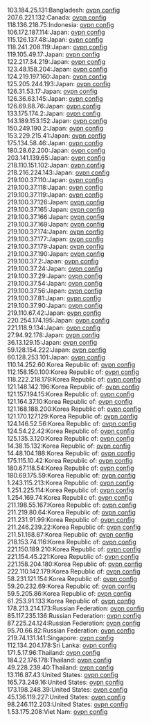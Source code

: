 103.184.25.131:Bangladesh: [ovpn config](vpn/103_184_25_131.ovpn)  
207.6.221.132:Canada: [ovpn config](vpn/207_6_221_132.ovpn)  
118.136.218.75:Indonesia: [ovpn config](vpn/118_136_218_75.ovpn)  
106.172.187.114:Japan: [ovpn config](vpn/106_172_187_114.ovpn)  
115.126.137.48:Japan: [ovpn config](vpn/115_126_137_48.ovpn)  
118.241.208.119:Japan: [ovpn config](vpn/118_241_208_119.ovpn)  
119.105.49.17:Japan: [ovpn config](vpn/119_105_49_17.ovpn)  
122.217.34.219:Japan: [ovpn config](vpn/122_217_34_219.ovpn)  
123.48.158.204:Japan: [ovpn config](vpn/123_48_158_204.ovpn)  
124.219.197.160:Japan: [ovpn config](vpn/124_219_197_160.ovpn)  
125.205.244.193:Japan: [ovpn config](vpn/125_205_244_193.ovpn)  
126.31.53.17:Japan: [ovpn config](vpn/126_31_53_17.ovpn)  
126.36.63.145:Japan: [ovpn config](vpn/126_36_63_145.ovpn)  
126.69.88.76:Japan: [ovpn config](vpn/126_69_88_76.ovpn)  
133.175.174.2:Japan: [ovpn config](vpn/133_175_174_2.ovpn)  
143.189.153.152:Japan: [ovpn config](vpn/143_189_153_152.ovpn)  
150.249.190.2:Japan: [ovpn config](vpn/150_249_190_2.ovpn)  
153.229.215.41:Japan: [ovpn config](vpn/153_229_215_41.ovpn)  
175.134.58.46:Japan: [ovpn config](vpn/175_134_58_46.ovpn)  
180.28.62.200:Japan: [ovpn config](vpn/180_28_62_200.ovpn)  
203.141.139.65:Japan: [ovpn config](vpn/203_141_139_65.ovpn)  
218.110.151.102:Japan: [ovpn config](vpn/218_110_151_102.ovpn)  
218.216.224.143:Japan: [ovpn config](vpn/218_216_224_143.ovpn)  
219.100.37.110:Japan: [ovpn config](vpn/219_100_37_110.ovpn)  
219.100.37.118:Japan: [ovpn config](vpn/219_100_37_118.ovpn)  
219.100.37.119:Japan: [ovpn config](vpn/219_100_37_119.ovpn)  
219.100.37.126:Japan: [ovpn config](vpn/219_100_37_126.ovpn)  
219.100.37.165:Japan: [ovpn config](vpn/219_100_37_165.ovpn)  
219.100.37.166:Japan: [ovpn config](vpn/219_100_37_166.ovpn)  
219.100.37.169:Japan: [ovpn config](vpn/219_100_37_169.ovpn)  
219.100.37.174:Japan: [ovpn config](vpn/219_100_37_174.ovpn)  
219.100.37.177:Japan: [ovpn config](vpn/219_100_37_177.ovpn)  
219.100.37.179:Japan: [ovpn config](vpn/219_100_37_179.ovpn)  
219.100.37.190:Japan: [ovpn config](vpn/219_100_37_190.ovpn)  
219.100.37.2:Japan: [ovpn config](vpn/219_100_37_2.ovpn)  
219.100.37.24:Japan: [ovpn config](vpn/219_100_37_24.ovpn)  
219.100.37.29:Japan: [ovpn config](vpn/219_100_37_29.ovpn)  
219.100.37.54:Japan: [ovpn config](vpn/219_100_37_54.ovpn)  
219.100.37.56:Japan: [ovpn config](vpn/219_100_37_56.ovpn)  
219.100.37.81:Japan: [ovpn config](vpn/219_100_37_81.ovpn)  
219.100.37.90:Japan: [ovpn config](vpn/219_100_37_90.ovpn)  
219.110.67.42:Japan: [ovpn config](vpn/219_110_67_42.ovpn)  
220.254.174.195:Japan: [ovpn config](vpn/220_254_174_195.ovpn)  
221.118.9.134:Japan: [ovpn config](vpn/221_118_9_134.ovpn)  
27.94.92.178:Japan: [ovpn config](vpn/27_94_92_178.ovpn)  
36.13.129.15:Japan: [ovpn config](vpn/36_13_129_15.ovpn)  
59.128.154.222:Japan: [ovpn config](vpn/59_128_154_222.ovpn)  
60.128.253.101:Japan: [ovpn config](vpn/60_128_253_101.ovpn)  
110.14.252.60:Korea Republic of: [ovpn config](vpn/110_14_252_60.ovpn)  
112.158.150.100:Korea Republic of: [ovpn config](vpn/112_158_150_100.ovpn)  
118.222.218.179:Korea Republic of: [ovpn config](vpn/118_222_218_179.ovpn)  
121.148.142.196:Korea Republic of: [ovpn config](vpn/121_148_142_196.ovpn)  
121.157.194.15:Korea Republic of: [ovpn config](vpn/121_157_194_15.ovpn)  
121.164.37.10:Korea Republic of: [ovpn config](vpn/121_164_37_10.ovpn)  
121.168.188.200:Korea Republic of: [ovpn config](vpn/121_168_188_200.ovpn)  
121.170.127.129:Korea Republic of: [ovpn config](vpn/121_170_127_129.ovpn)  
124.146.52.56:Korea Republic of: [ovpn config](vpn/124_146_52_56.ovpn)  
124.54.22.42:Korea Republic of: [ovpn config](vpn/124_54_22_42.ovpn)  
125.135.3.120:Korea Republic of: [ovpn config](vpn/125_135_3_120.ovpn)  
14.38.15.132:Korea Republic of: [ovpn config](vpn/14_38_15_132.ovpn)  
14.48.104.188:Korea Republic of: [ovpn config](vpn/14_48_104_188.ovpn)  
175.115.10.42:Korea Republic of: [ovpn config](vpn/175_115_10_42.ovpn)  
180.67.118.54:Korea Republic of: [ovpn config](vpn/180_67_118_54.ovpn)  
180.69.175.59:Korea Republic of: [ovpn config](vpn/180_69_175_59.ovpn)  
1.243.115.213:Korea Republic of: [ovpn config](vpn/1_243_115_213.ovpn)  
1.251.225.114:Korea Republic of: [ovpn config](vpn/1_251_225_114.ovpn)  
1.254.169.74:Korea Republic of: [ovpn config](vpn/1_254_169_74.ovpn)  
211.198.55.167:Korea Republic of: [ovpn config](vpn/211_198_55_167.ovpn)  
211.219.80.64:Korea Republic of: [ovpn config](vpn/211_219_80_64.ovpn)  
211.231.91.99:Korea Republic of: [ovpn config](vpn/211_231_91_99.ovpn)  
211.246.239.22:Korea Republic of: [ovpn config](vpn/211_246_239_22.ovpn)  
211.51.168.87:Korea Republic of: [ovpn config](vpn/211_51_168_87.ovpn)  
218.153.74.116:Korea Republic of: [ovpn config](vpn/218_153_74_116.ovpn)  
221.150.189.210:Korea Republic of: [ovpn config](vpn/221_150_189_210.ovpn)  
221.154.45.221:Korea Republic of: [ovpn config](vpn/221_154_45_221.ovpn)  
221.158.204.180:Korea Republic of: [ovpn config](vpn/221_158_204_180.ovpn)  
222.110.142.179:Korea Republic of: [ovpn config](vpn/222_110_142_179.ovpn)  
58.231.121.154:Korea Republic of: [ovpn config](vpn/58_231_121_154.ovpn)  
59.20.232.69:Korea Republic of: [ovpn config](vpn/59_20_232_69.ovpn)  
59.5.205.86:Korea Republic of: [ovpn config](vpn/59_5_205_86.ovpn)  
61.253.91.133:Korea Republic of: [ovpn config](vpn/61_253_91_133.ovpn)  
178.213.214.173:Russian Federation: [ovpn config](vpn/178_213_214_173.ovpn)  
85.117.235.136:Russian Federation: [ovpn config](vpn/85_117_235_136.ovpn)  
87.225.24.124:Russian Federation: [ovpn config](vpn/87_225_24_124.ovpn)  
95.70.66.82:Russian Federation: [ovpn config](vpn/95_70_66_82.ovpn)  
219.74.131.141:Singapore: [ovpn config](vpn/219_74_131_141.ovpn)  
112.134.204.178:Sri Lanka: [ovpn config](vpn/112_134_204_178.ovpn)  
171.5.17.96:Thailand: [ovpn config](vpn/171_5_17_96.ovpn)  
184.22.176.178:Thailand: [ovpn config](vpn/184_22_176_178.ovpn)  
49.228.239.40:Thailand: [ovpn config](vpn/49_228_239_40.ovpn)  
13.116.87.43:United States: [ovpn config](vpn/13_116_87_43.ovpn)  
165.73.249.16:United States: [ovpn config](vpn/165_73_249_16.ovpn)  
173.198.248.39:United States: [ovpn config](vpn/173_198_248_39.ovpn)  
45.136.119.227:United States: [ovpn config](vpn/45_136_119_227.ovpn)  
98.246.112.203:United States: [ovpn config](vpn/98_246_112_203.ovpn)  
1.53.175.208:Viet Nam: [ovpn config](vpn/1_53_175_208.ovpn)  
